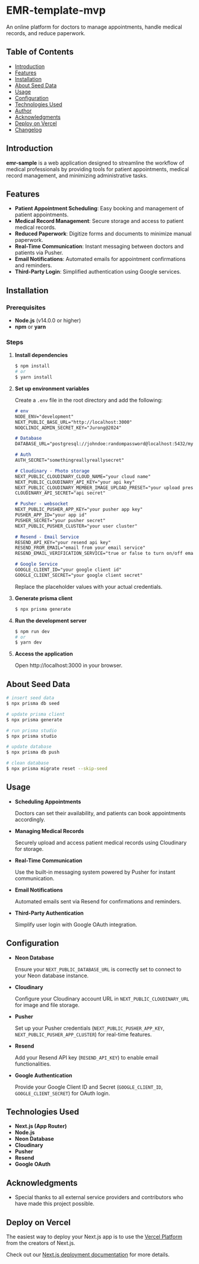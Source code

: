 # EMR-template-mvp

An online platform for doctors to manage appointments, handle medical records, and reduce paperwork.

## Table of Contents

- [Introduction](#introduction)
- [Features](#features)
- [Installation](#installation)
- [About Seed Data](#About-Seed-Data)
- [Usage](#usage)
- [Configuration](#configuration)
- [Technologies Used](#technologies-used)
- [Author](#author)
- [Acknowledgments](#acknowledgments)
- [Deploy on Vercel](#Deploy-on-Vercel)
- [Changelog](#Changelog)

## Introduction

**emr-sample** is a web application designed to streamline the workflow of medical professionals by providing tools for patient appointments, medical record management, and minimizing administrative tasks.

## Features

- **Patient Appointment Scheduling**: Easy booking and management of patient appointments.
- **Medical Record Management**: Secure storage and access to patient medical records.
- **Reduced Paperwork**: Digitize forms and documents to minimize manual paperwork.
- **Real-Time Communication**: Instant messaging between doctors and patients via Pusher.
- **Email Notifications**: Automated emails for appointment confirmations and reminders.
- **Third-Party Login**: Simplified authentication using Google services.

## Installation

### Prerequisites

- **Node.js** (v14.0.0 or higher)
- **npm** or **yarn**

### Steps

1. **Install dependencies**

   ```bash
   $ npm install
   # or
   $ yarn install
   ```

2. **Set up environment variables**

   Create a `.env` file in the root directory and add the following:

   ```markdown
   # env
   NODE_ENV="development"
   NEXT_PUBLIC_BASE_URL="http://localhost:3000"
   NOQCLINIC_ADMIN_SECRET_KEY="Jurong@2024"
   
   # Database
   DATABASE_URL="postgresql://johndoe:randompassword@localhost:5432/mydb?schema=public"
   
   # Auth
   AUTH_SECRET="somethingreallyreallysecret"
   
   # Cloudinary - Photo storage
   NEXT_PUBLIC_CLOUDINARY_CLOUD_NAME="your cloud name"
   NEXT_PUBLIC_CLOUDINARY_API_KEY="your api key"
   NEXT_PUBLIC_CLOUDINARY_MEMBER_IMAGE_UPLOAD_PRESET="your upload preset"
   CLOUDINARY_API_SECRET="api secret"
   
   # Pusher - websocket
   NEXT_PUBLIC_PUSHER_APP_KEY="your pusher app key"
   PUSHER_APP_ID="your app id"
   PUSHER_SECRET="your pusher secret"
   NEXT_PUBLIC_PUSHER_CLUSTER="your user cluster"
   
   # Resend - Email Service
   RESEND_API_KEY="your resend api key"
   RESEND_FROM_EMAIL="email from your email service"
   RESEND_EMAIL_VERIFICATION_SERVICE="true or false to turn on/off email verification service"
   
   # Google Service
   GOOGLE_CLIENT_ID="your google client id"
   GOOGLE_CLIENT_SECRET="your google client secret"
   ```

   Replace the placeholder values with your actual credentials.

3. **Generate prisma client**

   ~~~bash
   $ npx prisma generate
   ~~~

   

4. **Run the development server**

   ```bash
   $ npm run dev
   # or
   $ yarn dev
   ```

5. **Access the application**

   Open http://localhost:3000 in your browser.



## About Seed Data

~~~bash
# insert seed data
$ npx prisma db seed

# update prisma client
$ npx prisma generate

# run prisma studio
$ npx prisma studio

# update database
$ npx prisma db push

# clean database
$ npx prisma migrate reset --skip-seed
~~~



## Usage

- **Scheduling Appointments**

  Doctors can set their availability, and patients can book appointments accordingly.

- **Managing Medical Records**

  Securely upload and access patient medical records using Cloudinary for storage.

- **Real-Time Communication**

  Use the built-in messaging system powered by Pusher for instant communication.

- **Email Notifications**

  Automated emails sent via Resend for confirmations and reminders.

- **Third-Party Authentication**

  Simplify user login with Google OAuth integration.

## Configuration

- **Neon Database**

  Ensure your `NEXT_PUBLIC_DATABASE_URL` is correctly set to connect to your Neon database instance.

- **Cloudinary**

  Configure your Cloudinary account URL in `NEXT_PUBLIC_CLOUDINARY_URL` for image and file storage.

- **Pusher**

  Set up your Pusher credentials (`NEXT_PUBLIC_PUSHER_APP_KEY`, `NEXT_PUBLIC_PUSHER_APP_CLUSTER`) for real-time features.

- **Resend**

  Add your Resend API key (`RESEND_API_KEY`) to enable email functionalities.

- **Google Authentication**

  Provide your Google Client ID and Secret (`GOOGLE_CLIENT_ID`, `GOOGLE_CLIENT_SECRET`) for OAuth login.

## Technologies Used

- **Next.js (App Router)**
- **Node.js**
- **Neon Database**
- **Cloudinary**
- **Pusher**
- **Resend**
- **Google OAuth**

## Acknowledgments

- Special thanks to all external service providers and contributors who have made this project possible.

## Deploy on Vercel

The easiest way to deploy your Next.js app is to use the [Vercel Platform](https://vercel.com/new?utm_medium=default-template&filter=next.js&utm_source=create-next-app&utm_campaign=create-next-app-readme) from the creators of Next.js.

Check out our [Next.js deployment documentation](https://nextjs.org/docs/deployment) for more details.

